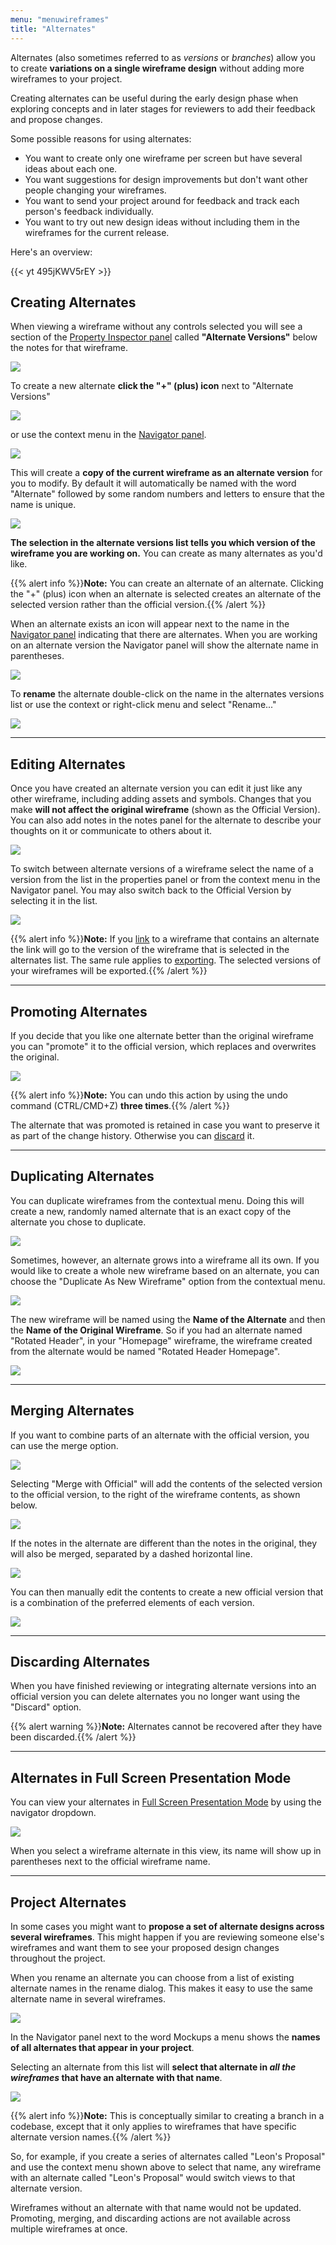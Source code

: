 ```yaml
---
menu: "menuwireframes"
title: "Alternates"
---
```


Alternates (also sometimes referred to as _versions_ or _branches_) allow you to create **variations on a single wireframe design** without adding more wireframes to your project.

Creating alternates can be useful during the early design phase when exploring concepts and in later stages for reviewers to add their feedback and propose changes.

Some possible reasons for using alternates:

*   You want to create only one wireframe per screen but have several ideas about each one.
*   You want suggestions for design improvements but don't want other people changing your wireframes.
*   You want to send your project around for feedback and track each person's feedback individually.
*   You want to try out new design ideas without including them in the wireframes for the current release.

Here's an overview:

{{< yt 495jKWV5rEY >}}

## Creating Alternates

When viewing a wireframe without any controls selected you will see a section of the [Property Inspector panel](../inspector/) called **"Alternate Versions"** below the notes for that wireframe.

![](//media.balsamiq.com/img/support/docs/m4d/b3/alternates-new.png)

To create a new alternate **click the "+" (plus) icon** next to "Alternate Versions"

![](//media.balsamiq.com/img/support/docs/m4d/b3/alternates-create.png)

or use the context menu in the [Navigator panel](../overview/#the-navigator-panel).

![](//media.balsamiq.com/img/support/docs/m4d/b3/alternates-create-navigator.png)

This will create a **copy of the current wireframe as an alternate version** for you to modify. By default it will automatically be named with the word "Alternate" followed by some random numbers and letters to ensure that the name is unique.

![](//media.balsamiq.com/img/support/docs/m4d/b3/alternates-default.png)

**The selection in the alternate versions list tells you which version of the wireframe you are working on.** You can create as many alternates as you'd like.

{{% alert info %}}**Note:** You can create an alternate of an alternate. Clicking the "+" (plus) icon when an alternate is selected creates an alternate of the selected version rather than the official version.{{% /alert %}}

When an alternate exists an icon will appear next to the name in the [Navigator panel](../overview/#the-navigator-panel) indicating that there are alternates. When you are working on an alternate version the Navigator panel will show the alternate name in parentheses.

![](//media.balsamiq.com/img/support/docs/m4d/b3/alternates-default-navigator.png)

To **rename** the alternate double-click on the name in the alternates versions list or use the context or right-click menu and select "Rename..."

![](//media.balsamiq.com/img/support/docs/m4d/b3/alternates-menu.png)

* * *

## Editing Alternates

Once you have created an alternate version you can edit it just like any other wireframe, including adding assets and symbols. Changes that you make **will not affect the original wireframe** (shown as the Official Version). You can also add notes in the notes panel for the alternate to describe your thoughts on it or communicate to others about it.

![](//media.balsamiq.com/img/support/docs/m4d/b3/alternates-testimonials.png)

To switch between alternate versions of a wireframe select the name of a version from the list in the properties panel or from the context menu in the Navigator panel. You may also switch back to the Official Version by selecting it in the list.

![](//media.balsamiq.com/img/support/docs/m4d/b3/alternates-menu-navigator.png)

{{% alert info %}}**Note:** If you [link](../linking/) to a wireframe that contains an alternate the link will go to the version of the wireframe that is selected in the alternates list. The same rule applies to [exporting](../exporting/). The selected versions of your wireframes will be exported.{{% /alert %}}

* * *

## Promoting Alternates

If you decide that you like one alternate better than the original wireframe you can "promote" it to the official version, which replaces and overwrites the original.

![](//media.balsamiq.com/img/support/docs/m4d/b3/alternates-promote.png)

{{% alert info %}}**Note:** You can undo this action by using the undo command (CTRL/CMD+Z) **three times**.{{% /alert %}}

The alternate that was promoted is retained in case you want to preserve it as part of the change history. Otherwise you can [discard](#discarding-alternates) it.

* * *

## Duplicating Alternates

You can duplicate wireframes from the contextual menu. Doing this will create a new, randomly named alternate that is an exact copy of the alternate you chose to duplicate.

![](//media.balsamiq.com/img/support/docs/m4d/b3/alternates-duplicate.png)

Sometimes, however, an alternate grows into a wireframe all its own. If you would like to create a whole new wireframe based on an alternate, you can choose the "Duplicate As New Wireframe" option from the contextual menu.

![](//media.balsamiq.com/img/support/docs/m4d/b3/alternates-duplicatenewmockup.png)

The new wireframe will be named using the **Name of the Alternate** and then the **Name of the Original Wireframe**. So if you had an alternate named "Rotated Header", in your "Homepage" wireframe, the wireframe created from the alternate would be named "Rotated Header Homepage".

![](//media.balsamiq.com/img/support/docs/m4d/b3/alternates-duplicatedresults.png)

* * *

## Merging Alternates

If you want to combine parts of an alternate with the official version, you can use the merge option.

![](//media.balsamiq.com/img/support/docs/m4d/b3/alternates-merge.png)

Selecting "Merge with Official" will add the contents of the selected version to the official version, to the right of the wireframe contents, as shown below.

![](//media.balsamiq.com/img/support/docs/m4d/b3/alternates-post-merge.png)

If the notes in the alternate are different than the notes in the original, they will also be merged, separated by a dashed horizontal line.

![](//media.balsamiq.com/img/support/docs/m4d/b3/alternates-post-merge2.png)

You can then manually edit the contents to create a new official version that is a combination of the preferred elements of each version.

![](//media.balsamiq.com/img/support/docs/m4d/b3/alternates-final.png)

* * *

## Discarding Alternates

When you have finished reviewing or integrating alternate versions into an official version you can delete alternates you no longer want using the "Discard" option.

{{% alert warning %}}**Note:** Alternates cannot be recovered after they have been discarded.{{% /alert %}}

* * *

## Alternates in Full Screen Presentation Mode

You can view your alternates in [Full Screen Presentation Mode](../fullscreen) by using the navigator dropdown.

![](//media.balsamiq.com/img/support/docs/m4d/b3/fullscreen-alternates.png)

When you select a wireframe alternate in this view, its name will show up in parentheses next to the official wireframe name.

* * *

## Project Alternates

In some cases you might want to **propose a set of alternate designs across several wireframes**. This might happen if you are reviewing someone else's wireframes and want them to see your proposed design changes throughout the project.

When you rename an alternate you can choose from a list of existing alternate names in the rename dialog. This makes it easy to use the same alternate name in several wireframes.

![](//media.balsamiq.com/img/support/docs/m4d/b3/alternates-rename-from-list.png)

In the Navigator panel next to the word Mockups a menu shows the **names of all alternates that appear in your project**.

Selecting an alternate from this list will **select that alternate in _all the wireframes_ that have an alternate with that name**.

![](//media.balsamiq.com/img/support/docs/m4d/b3/alternates-mockups-menu.png)

{{% alert info %}}**Note:** This is conceptually similar to creating a branch in a codebase, except that it only applies to wireframes that have specific alternate version names.{{% /alert %}}

So, for example, if you create a series of alternates called "Leon's Proposal" and use the context menu shown above to select that name, any wireframe with an alternate called "Leon's Proposal" would switch views to that alternate version.

Wireframes without an alternate with that name would not be updated. Promoting, merging, and discarding actions are not available across multiple wireframes at once.
